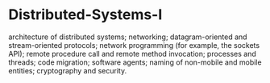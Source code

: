 # Distributed-Systems-I
architecture of distributed systems; networking; datagram-oriented and stream-oriented protocols; network programming (for example, the sockets API); remote procedure call and remote method invocation; processes and threads; code migration; software agents; naming of non-mobile and mobile entities; cryptography and security.
